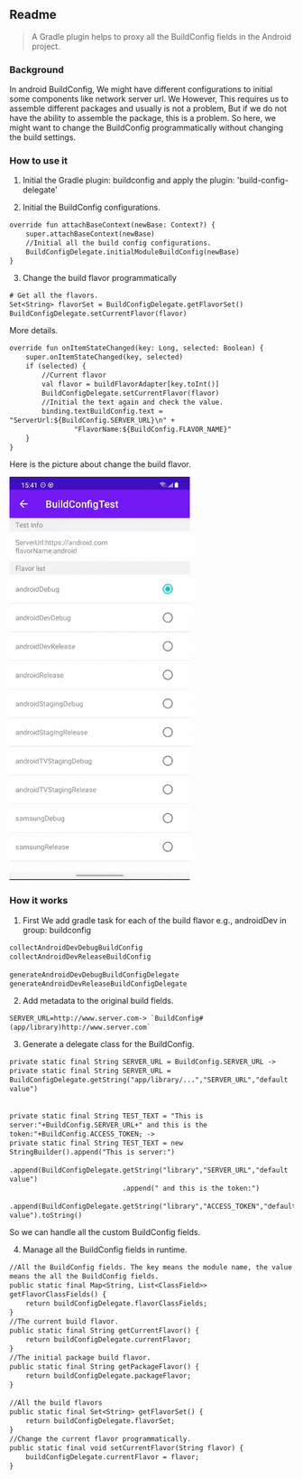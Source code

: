 ## Readme

> A Gradle plugin helps to proxy all the BuildConfig fields in the Android project.

### Background

In android BuildConfig, We might have different configurations to initial some components like network server url. We
However, This requires us to assemble different packages and usually is not a problem, But if we do not have the ability
to assemble the package, this is a problem. So here, we might want to change the BuildConfig programmatically without
changing the build settings.

### How to use it

1. Initial the Gradle plugin: buildconfig and apply the plugin: 'build-config-delegate'

2. Initial the BuildConfig configurations.

```
override fun attachBaseContext(newBase: Context?) {
    super.attachBaseContext(newBase)
    //Initial all the build config configurations.
    BuildConfigDelegate.initialModuleBuildConfig(newBase)
}
```

3. Change the build flavor programmatically

```
# Get all the flavors.
Set<String> flavorSet = BuildConfigDelegate.getFlavorSet()
BuildConfigDelegate.setCurrentFlavor(flavor)
```

More details.

```
override fun onItemStateChanged(key: Long, selected: Boolean) {
    super.onItemStateChanged(key, selected)
    if (selected) {
        //Current flavor
        val flavor = buildFlavorAdapter[key.toInt()]
        BuildConfigDelegate.setCurrentFlavor(flavor)
        //Initial the text again and check the value.
        binding.textBuildConfig.text = "ServerUrl:${BuildConfig.SERVER_URL}\n" +
                "FlavorName:${BuildConfig.FLAVOR_NAME}"
    }
}
```

Here is the picture about change the build flavor.

![image](doc/image/image1.gif)

### How it works

1. First We add gradle task for each of the build flavor e.g., androidDev in group: buildconfig

```
collectAndroidDevDebugBuildConfig
collectAndroidDevReleaseBuildConfig

generateAndroidDevDebugBuildConfigDelegate
generateAndroidDevReleaseBuildConfigDelegate
```

2. Add metadata to the original build fields.

```
SERVER_URL=http://www.server.com-> `BuildConfig#(app/library)http://www.server.com`
```

3. Generate a delegate class for the BuildConfig.

```
private static final String SERVER_URL = BuildConfig.SERVER_URL -> 
private static final String SERVER_URL = BuildConfigDelegate.getString("app/library/...","SERVER_URL","default value")


private static final String TEST_TEXT = "This is server:"+BuildConfig.SERVER_URL+" and this is the token:"+BuildConfig.ACCESS_TOKEN; ->
private static final String TEST_TEXT = new StringBuilder().append("This is server:")
                            .append(BuildConfigDelegate.getString("library","SERVER_URL","default value")
                            .append(" and this is the token:")
                            .append(BuildConfigDelegate.getString("library","ACCESS_TOKEN","default value").toString()
```

So we can handle all the custom BuildConfig fields.

4. Manage all the BuildConfig fields in runtime.

```
//All the BuildConfig fields. The key means the module name, the value means the all the BuildConfig fields.
public static final Map<String, List<ClassField>> getFlavorClassFields() {
    return buildConfigDelegate.flavorClassFields;
}
//The current build flavor. 
public static final String getCurrentFlavor() {
    return buildConfigDelegate.currentFlavor;
}
//The initial package build flavor.
public static final String getPackageFlavor() {
    return buildConfigDelegate.packageFlavor;
}

//All the build flavors
public static final Set<String> getFlavorSet() {
    return buildConfigDelegate.flavorSet;
}
//Change the current flavor programmatically.
public static final void setCurrentFlavor(String flavor) {
    buildConfigDelegate.currentFlavor = flavor;
}
```









